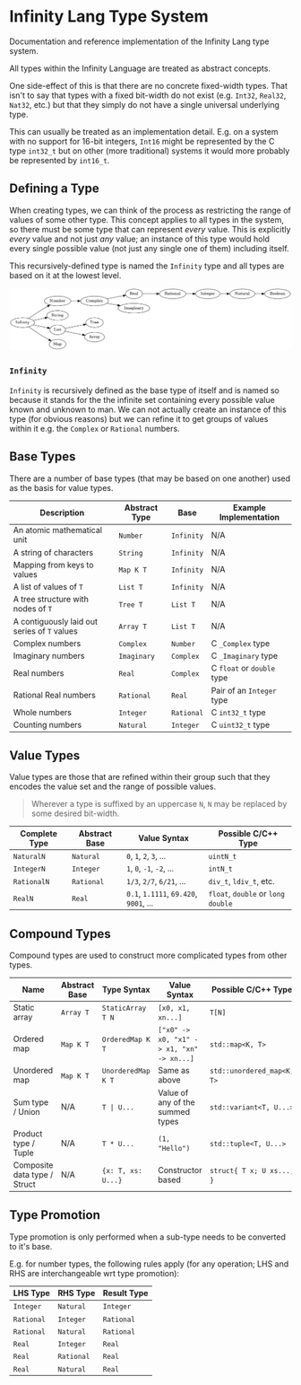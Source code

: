 # Infinity Lang Type System
Documentation and reference implementation of the Infinity Lang type system.

All types within the Infinity Language are treated as abstract concepts.

One side-effect of this is that there are no concrete fixed-width types. That isn't to say that types with a fixed bit-width do not exist (e.g. `Int32`, `Real32`, `Nat32`, etc.) but that they simply do not have a single universal underlying type.

This can usually be treated as an implementation detail. E.g. on a system with no support for 16-bit integers, `Int16` might be represented by the C type `int32_t` but on other (more traditional) systems it would more probably be represented by `int16_t`.

## Defining a Type

When creating types, we can think of the process as restricting the range of values of some other type. This concept applies to all types in the system, so there must be some type that can represent *every* value. This is explicitly *every* value and not just *any* value; an instance of this type would hold every single possible value (not just any single one of them) including itself.

This recursively-defined type is named the `Infinity` type and all types are based on it at the lowest level.

![Diagram of base types and their bases](base-diagram.png)

### `Infinity`

`Infinity` is recursively defined as the base type of itself and is named so because it stands for the the infinite set containing every possible value known and unknown to man. We can not actually create an instance of this type (for obvious reasons) but we can refine it to get groups of values within it e.g. the `Complex` or `Rational` numbers.

## Base Types

There are a number of base types (that may be based on one another) used as the basis for value types.

| Description                                  | Abstract Type | Base       | Example Implementation     |
| -------------------------------------------- | ------------- | ---------- | -------------------------- |
| An atomic mathematical unit                  | `Number`      | `Infinity` | N/A                        |
| A string of characters                       | `String`      | `Infinity` | N/A                        |
| Mapping from keys to values                  | `Map K T`     | `Infinity` | N/A                        |
| A list of values of `T`                      | `List T`      | `Infinity` | N/A                        |
| A tree structure with nodes of `T`           | `Tree T`      | `List T`   | N/A                        |
| A contiguously laid out series of `T` values | `Array T`     | `List T`   | N/A                        |
| Complex numbers                              | `Complex`     | `Number`   | C `_Complex` type          |
| Imaginary numbers                            | `Imaginary`   | `Complex`  | C `_Imaginary` type        |
| Real numbers                                 | `Real`        | `Complex`  | C `float` or `double` type |
| Rational Real numbers                        | `Rational`    | `Real`     | Pair of an `Integer` type  |
| Whole numbers                                | `Integer`     | `Rational` | C `int32_t` type           |
| Counting numbers                             | `Natural`     | `Integer`  | C `uint32_t` type          |


## Value Types

Value types are those that are refined within their group such that they encodes the value set and the range of possible values.

> Wherever a type is suffixed by an uppercase `N`, `N` may be replaced by some desired bit-width.

| Complete Type | Abstract Base | Value Syntax                           | Possible C/C++ Type                |
| ------------- | ------------- | -------------------------------------- | ---------------------------------- |
| `NaturalN`    | `Natural`     | `0`, `1`, `2`, `3`, ...                | `uintN_t`                          |
| `IntegerN`    | `Integer`     | `1`, `0`, `-1`, `-2`, ...              | `intN_t`                           |
| `RationalN`   | `Rational`    | `1/3`, `2/7`, `6/21`, ...              | `div_t`, `ldiv_t`, etc.            |
| `RealN`       | `Real`        | `0.1`, `1.1111`, `69.420`, `9001`, ... | `float`, `double` or `long double` |

## Compound Types

Compound types are used to construct more complicated types from other types.

| Name                         | Abstract Base | Type Syntax        | Value Syntax                              | Possible C/C++ Type        |
| ---------------------------- | ------------- | ------------------ | ----------------------------------------- | -------------------------- |
| Static array                 | `Array T`     | `StaticArray T N`  | `[x0, x1, xn...]`                         | `T[N]`                     |
| Ordered map                  | `Map K T`     | `OrderedMap K T`   | `["x0" -> x0, "x1" -> x1, "xn" -> xn...]` | `std::map<K, T>`           |
| Unordered map                | `Map K T`     | `UnorderedMap K T` | Same as above                             | `std::unordered_map<K, T>` |
| Sum type / Union             | N/A           | `T \| U...`         | Value of any of the summed types          | `std::variant<T, U...>`    |
| Product type / Tuple         | N/A           | `T * U...`         | `(1, "Hello")`                            | `std::tuple<T, U...>`      |
| Composite data type / Struct | N/A           | `{x: T, xs: U...}` | Constructor based                         | `struct{ T x; U xs...; }`  |

## Type Promotion

Type promotion is only performed when a sub-type needs to be converted to it's base.

E.g. for number types, the following rules apply (for any operation; LHS and RHS are interchangeable wrt type promotion):

| LHS Type   | RHS Type   | Result Type |
| ---------- | ---------- | ----------- |
| `Integer`  | `Natural`  | `Integer`   |
| `Rational` | `Integer`  | `Rational`  |
| `Rational` | `Natural`  | `Rational`  |
| `Real`     | `Integer`  | `Real`      |
| `Real`     | `Rational` | `Real`      |
| `Real`     | `Natural`  | `Real`      |

